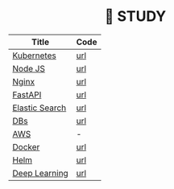 <div align="center">
  
# 🔖 STUDY
  
| Title | Code | 
|  ---  | --- |
| [Kubernetes]() | [url](https://github.com/ChaejinE/Study/tree/main/kubernetes) |
| [Node JS]() | [url](https://github.com/ChaejinE/Study/tree/main/nodejs) |
| [Nginx]() | [url](https://github.com/ChaejinE/Study/tree/main/nginx) |
| [FastAPI]() | [url](https://github.com/ChaejinE/Study/tree/main/fastapi) |
| [Elastic Search]() | [url](https://github.com/ChaejinE/Study/tree/main/elastic-search) |
| [DBs]() | [url](https://github.com/ChaejinE/Study/tree/main/db) |
| [AWS]() | - |
| [Docker]() | [url](https://github.com/ChaejinE/Study/tree/main/docker) |
| [Helm]() | [url](https://github.com/ChaejinE/Study/tree/main/helm) |
| [Deep Learning]() | [url](https://github.com/ChaejinE/Study/tree/main/deep-learning) |

</div>

